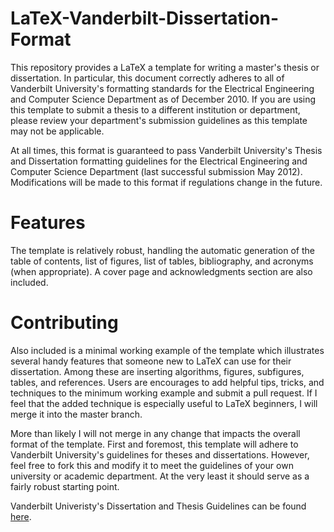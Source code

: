 LaTeX-Vanderbilt-Dissertation-Format
====================================

This repository provides a LaTeX a template for writing a master's thesis or dissertation. In particular, this document correctly adheres to all of Vanderbilt University's formatting standards for the Electrical Engineering and Computer Science Department as of December 2010. If you are using this template to submit a thesis to a different institution or department, please review your department's submission guidelines as this template may not be applicable.

At all times, this format is guaranteed to pass Vanderbilt University's Thesis and Dissertation formatting guidelines for the Electrical Engineering and Computer Science Department (last successful submission May 2012). Modifications will be made to this format if regulations change in the future.

Features
========
The template is relatively robust, handling the automatic generation of the table of contents, list of figures, list of tables, bibliography, and acronyms (when appropriate). A cover page and acknowledgments section are also included. 


Contributing
============

Also included is a minimal working example of the template which illustrates several handy features that someone new to LaTeX can use for their dissertation. Among these are inserting algorithms, figures, subfigures, tables, and references. Users are encourages to add helpful tips, tricks, and techniques to the minimum working example and submit a pull request. If I feel that the added technique is especially useful to LaTeX beginners, I will merge it into the master branch.

More than likely I will not merge in any change that impacts the overall format of the template. First and foremost, this template will adhere to Vanderbilt University's guidelines for theses and dissertations. However, feel free to fork this and modify it to meet the guidelines of your own university or academic department. At the very least it should serve as a fairly robust starting point. 

Vanderbilt Univeristy's Dissertation and Thesis Guidelines can be found [here](http://www.vanderbilt.edu/gradschool/current_students/pdf/ThesisGuide.pdf).
